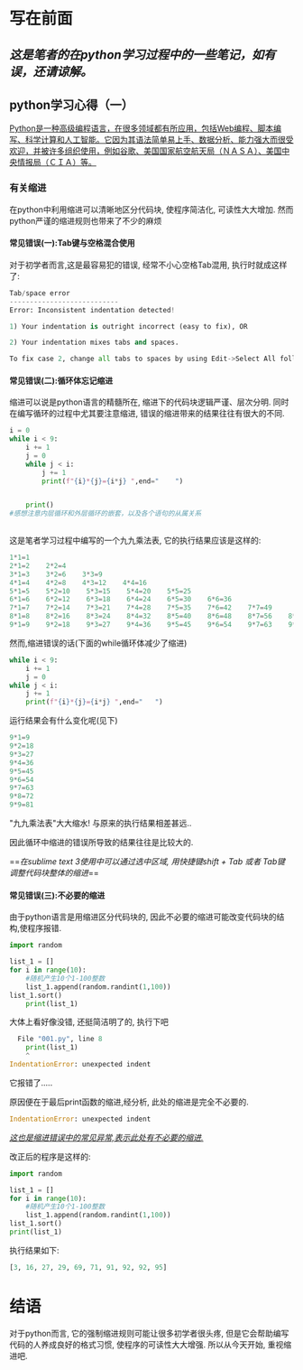 # 写在前面

## *这是笔者的在python学习过程中的一些笔记，如有误，还请谅解。*

## python学习心得（一）

<u>Python是一种高级编程语言，在很多领域都有所应用，包括Web编程、脚本编写、科学计算和人工智能。它因为其语法简单易上手、数据分析、能力强大而很受欢迎，并被许多组织使用，例如谷歌、美国国家航空航天局（ＮＡＳＡ）、美国中央情报局（ＣＩＡ）等。</u>

### 有关缩进

在python中利用缩进可以清晰地区分代码块, 使程序简洁化, 可读性大大增加. 然而python严谨的缩进规则也带来了不少的麻烦

#### 常见错误(一):Tab键与空格混合使用

对于初学者而言,这是最容易犯的错误, 经常不小心空格Tab混用, 执行时就成这样了: 

```python
Tab/space error
---------------------------
Error: Inconsistent indentation detected!

1) Your indentation is outright incorrect (easy to fix), OR

2) Your indentation mixes tabs and spaces.

To fix case 2, change all tabs to spaces by using Edit->Select All followed by Format->Untabify Region and specify the number of columns used by each tab.
```

#### 常见错误(二):循环体忘记缩进

缩进可以说是python语言的精髓所在, 缩进下的代码块逻辑严谨、层次分明. 同时在编写循环的过程中尤其要注意缩进, 错误的缩进带来的结果往往有很大的不同.

```python
i = 0
while i < 9:
    i += 1
    j = 0
    while j < i:
        j += 1
        print(f"{i}*{j}={i*j} ",end="    ")


    print()
#感想注意内层循环和外层循环的嵌套，以及各个语句的从属关系
 
```

这是笔者学习过程中编写的一个九九乘法表, 它的执行结果应该是这样的:

```python
1*1=1    
2*1=2    2*2=4    
3*1=3    3*2=6    3*3=9    
4*1=4    4*2=8    4*3=12    4*4=16    
5*1=5    5*2=10    5*3=15    5*4=20    5*5=25    
6*1=6    6*2=12    6*3=18    6*4=24    6*5=30    6*6=36    
7*1=7    7*2=14    7*3=21    7*4=28    7*5=35    7*6=42    7*7=49    
8*1=8    8*2=16    8*3=24    8*4=32    8*5=40    8*6=48    8*7=56    8*8=64    
9*1=9    9*2=18    9*3=27    9*4=36    9*5=45    9*6=54    9*7=63    9*8=72    9*9=81
```

然而,缩进错误的话(下面的while循环体减少了缩进)

```python
while i < 9:
    i += 1
    j = 0
while j < i:
    j += 1
    print(f"{i}*{j}={i*j} ",end="   ")
```

运行结果会有什么变化呢(见下)

```python
9*1=9    
9*2=18    
9*3=27    
9*4=36    
9*5=45    
9*6=54    
9*7=63    
9*8=72    
9*9=81    
```

"九九乘法表"大大缩水! 与原来的执行结果相差甚远..

因此循环中缩进的错误所导致的结果往往是比较大的.

==*在sublime text 3使用中可以通过选中区域, 用快捷键shift + Tab 或者 Tab键 调整代码块整体的缩进*==

#### 常见错误(三):不必要的缩进

由于python语言是用缩进区分代码块的, 因此不必要的缩进可能改变代码块的结构,使程序报错.

```python
import random

list_1 = []
for i in range(10):
	#随机产生10个1-100整数
    list_1.append(random.randint(1,100))
list_1.sort()
    print(list_1)
```

大体上看好像没错, 还挺简洁明了的, 执行下吧

```python
  File "001.py", line 8
    print(list_1)
    ^
IndentationError: unexpected indent
```

它报错了.....

原因便在于最后print函数的缩进,经分析, 此处的缩进是完全不必要的. 

```python
IndentationError: unexpected indent
```

*<u>这也是缩进错误中的常见异常,表示此处有不必要的缩进.</u>*

改正后的程序是这样的:

```python
import random

list_1 = []
for i in range(10):
	#随机产生10个1-100整数
    list_1.append(random.randint(1,100))
list_1.sort()
print(list_1)
```

执行结果如下:

```python
[3, 16, 27, 29, 69, 71, 91, 92, 92, 95]
```

# 结语

对于python而言, 它的强制缩进规则可能让很多初学者很头疼, 但是它会帮助编写代码的人养成良好的格式习惯, 使程序的可读性大大增强. 所以从今天开始, 重视缩进吧.